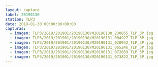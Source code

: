 ```yaml
---
layout: capture
label: 20190130
station: TLP3
date: 2019-01-30 00:00:00+00:00
capturas:
  - imagem: TLP3/2019/201901/20190130/M20190130_230855_TLP_3P.jpg
  - imagem: TLP3/2019/201901/20190130/M20190131_004927_TLP_3P.jpg
  - imagem: TLP3/2019/201901/20190130/M20190131_020942_TLP_3P.jpg
  - imagem: TLP3/2019/201901/20190130/M20190131_065246_TLP_3P.jpg
  - imagem: TLP3/2019/201901/20190130/M20190131_072039_TLP_3P.jpg
  - imagem: TLP3/2019/201901/20190130/M20190131_073822_TLP_3P.jpg
---
```

